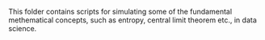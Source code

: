 This folder contains scripts for simulating some of the fundamental methematical concepts, such as entropy, central limit theorem etc., in data science. 
